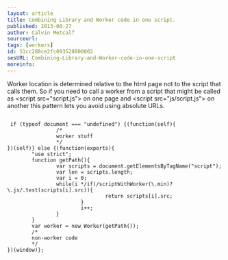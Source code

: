 ```yaml
---
layout: article
title: Combining Library and Worker code in one script.
published: 2013-06-27
author: Calvin Metcalf
sourceurl: 
tags: [workers]
id: 51cc288ce2fc093528000002
sesURL: Combining-Library-and-Worker-code-in-one-script
moreinfo: 
---
```


Worker location is determined relative to the html page not to the script that calls them. So if you need to call a worker from a script that might be called as &lt;script src=&quot;script.js&quot;&gt; on one page and &lt;script src=&quot;js/script.js&quot;&gt; on another this pattern lets you avoid using absolute URLs.

<pre><code class="language-javascript">
 if (typeof document === "undefined") {(function(self){
                /*
                worker stuff
                */
})(self)} else {(function(exports){
        "use strict";
        function getPath(){
                var scripts = document.getElementsByTagName("script");
                var len = scripts.length;
                var i = 0;
                while(i<len){
/*  change  --------> */if(/scriptWithWorker(\.min)?\.js/.test(scripts[i].src)){
                                return scripts[i].src;
                        }
                        i++;
                }
        }
        var worker = new Worker(getPath());
        /*
        non-worker code
        */
})(window)};
</code></pre>